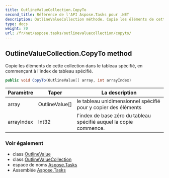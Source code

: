 ```yaml
---
title: OutlineValueCollection.CopyTo
second_title: Référence de l'API Aspose.Tasks pour .NET
description: OutlineValueCollection méthode. Copie les éléments de cette collection dans le tableau spécifié en commençant à lindex de tableau spécifié.
type: docs
weight: 70
url: /fr/net/aspose.tasks/outlinevaluecollection/copyto/
---
```

## OutlineValueCollection.CopyTo method

Copie les éléments de cette collection dans le tableau spécifié, en commençant à l'index de tableau spécifié.

```csharp
public void CopyTo(OutlineValue[] array, int arrayIndex)
```

| Paramètre | Taper | La description |
| --- | --- | --- |
| array | OutlineValue[] | le tableau unidimensionnel spécifié pour y copier des éléments |
| arrayIndex | Int32 | l'index de base zéro du tableau spécifié auquel la copie commence. |

### Voir également

* class [OutlineValue](../../outlinevalue/)
* class [OutlineValueCollection](../)
* espace de noms [Aspose.Tasks](../../outlinevaluecollection/)
* Assemblée [Aspose.Tasks](../../../)


